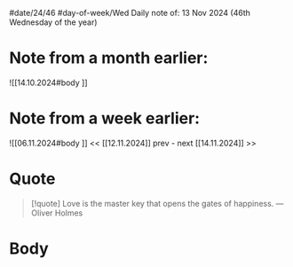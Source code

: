 
#date/24/46
#day-of-week/Wed
Daily note of: 13 Nov 2024 (46th Wednesday of the year)

# Note from a month earlier:
![[14.10.2024#body ]]

# Note from a week earlier:
![[06.11.2024#body ]]
 << [[12.11.2024]] prev - next [[14.11.2024]] >>
# Quote

> [!quote] Love is the master key that opens the gates of happiness.
> — Oliver Holmes
# Body

